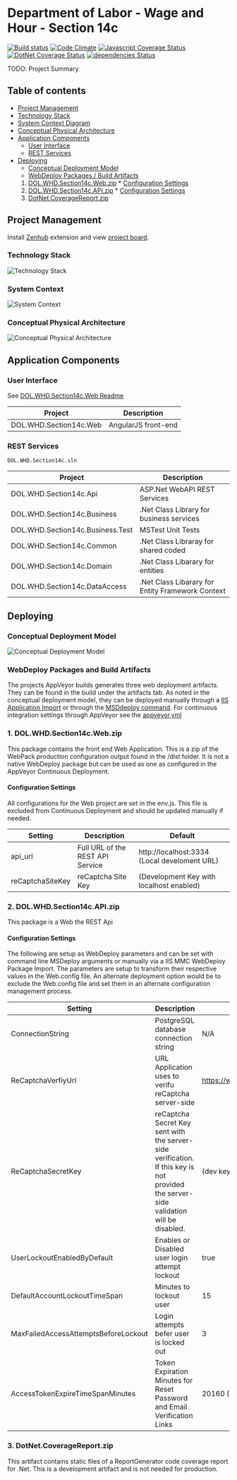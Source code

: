 # Department of Labor - Wage and Hour - Section 14c

[![Build status](https://ci.appveyor.com/api/projects/status/gmq5jhbib0ug3rat?svg=true)](https://ci.appveyor.com/project/DOL-WHD-Section14c/master) 
[![Code Climate](https://codeclimate.com/github/AppliedIS/dol-whd-14c/badges/gpa.svg)](https://codeclimate.com/github/AppliedIS/dol-whd-14c) 
[![Javascript Coverage Status](https://coveralls.io/repos/github/AppliedIS/dol-whd-14c/badge.svg?branch=master)](https://coveralls.io/github/AppliedIS/dol-whd-14c?branch=master)
[![DotNet Coverage Status](http://dol-whd-section14c-coverage-dev.azurewebsites.net/badge_combined.svg)](http://dol-whd-section14c-coverage-dev.azurewebsites.net/)
[![dependencies Status](https://david-dm.org/AppliedIS/dol-whd-14c/status.svg?path=DOL.WHD.Section14c.Web)](https://david-dm.org/AppliedIS/dol-whd-14c?path=DOL.WHD.Section14c.Web)

TODO: Project Summary 

## Table of contents

 - [Project Management](#project-management)
 - [Technology Stack](#technology-stack)
 - [System Context Diagram](#system-context)
 - [Conceptual Physical Architecture](#conceptual-physical-architecture)
 - [Application Components](#application-components)
    - [User Interface](#user-interface)
    - [REST Services](#rest-services)
 - [Deploying](#deploying)
    - [Conceptual Deployment Model](#conceptual-deployment-model)
    - [WebDeploy Packages / Build Artifacts](#webdeploy-packages-and-build-artifacts)
     1. [DOL.WHD.Section14c.Web.zip](#1-dolwhdsection14cwebzip)
       * [Configuration Settings](#configuration-settings)
     2. [DOL.WHD.Section14c.API.zip](#2-dolwhdsection14capizip)
       * [Configuration Settings](#configuration-settings-1)
     3. [DotNet.CoverageReport.zip](#3-dotnetcoveragereportzip)
        
## Project Management

Install [Zenhub](https://www.zenhub.com/) extension and view [project board](https://github.com/18F/dol-whd-14c#boards).

### Technology Stack

![Technology Stack](docs/TechStack.png?raw=true "Technology Stack")

### System Context

![System Context](docs/SystemContext.png?raw=true "System Context")

### Conceptual Physical Architecture

![Conceptual Physical Architecture](docs/ConceptualPhysicalArchitecture.png?raw=true "Conceptual Physical Architecture")

## Application Components

### User Interface

See [DOL.WHD.Section14c.Web Readme](DOL.WHD.Section14c.Web/Readme.md)

| Project | Description     
| --- | --- 
DOL.WHD.Section14c.Web | AngularJS front-end

### REST Services
```
DOL.WHD.Section14c.sln
```
| Project | Description     
| --- | --- 
DOL.WHD.Section14c.Api | ASP.Net WebAPI REST Services
DOL.WHD.Section14c.Business | .Net Class Library for business services
DOL.WHD.Section14c.Business.Test | MSTest Unit Tests
DOL.WHD.Section14c.Common | .Net Class Libraray for shared coded
DOL.WHD.Section14c.Domain | .Net Class Libarary for entities
DOL.WHD.Section14c.DataAccess | .Net Class Libarary for Entity Framework Context

## Deploying

### Conceptual Deployment Model

![Conceptual Deployment Model](docs/ConceptualDeploymentModel.png?raw=true "Conceptual Deployment Model")

### WebDeploy Packages and Build Artifacts

The projects AppVeyor builds generates three web deployment artifacts.  They can be found in the build under the artifacts tab.  As noted in the conceptual deployment model, they can be deployed manually through a [IIS Application Import](https://www.iis.net/learn/publish/using-web-deploy/import-a-package-through-iis-manager) or through the [MSDdeploy command](https://technet.microsoft.com/en-us/library/dd569106(v=ws.10).aspx).  For continuous integration settings through AppVeyor see the [appveyor.yml](appveyor.yml)

### 1. DOL.WHD.Section14c.Web.zip
This package contains the front end Web Application.  This is a zip of the WebPack production configuration output found in the /dist folder.  It is not a native WebDeploy package but can be used as one as configured in the AppVeyor Continuous Deployment.

#### Configuration Settings
All configurations for the Web project are set in the env.js. This file is excluded from Continuous Deployment and should be updated manually if needed.

| Setting | Description | Default   
| --- | --- | ---
api_url | Full URL of the REST API Service | http://localhost:3334 (Local develoment URL)
reCaptchaSiteKey | reCaptcha Site Key | (Development Key with localhost enabled)

### 2. DOL.WHD.Section14c.API.zip

This package is a Web the REST Api
#### Configuration Settings
The following are setup as WebDeploy parameters and can be set with command line MSDeploy arguments or manually via a IIS MMC WebDeploy Package Import.  The parameters are setup to transform their respective values in the Web.config file.  An alternate deployment option would be to exclude the Web.config file and set them in an alternate configuration management process.

| Setting | Description | Default   
| --- | --- | ---
ConnectionString | PostgreSQL database connection string | N/A
ReCaptchaVerfiyUrl | URL Application uses to verifu reCaptcha server-side | https://www.google.com/recaptcha/api/siteverify
ReCaptchaSecretKey | reCaptcha Secret Key sent with the server-side verification.  If this key is not provided the server-side validation will be disabled. | (dev key)
UserLockoutEnabledByDefault | Enables or Disabled user login attempt lockout | true
DefaultAccountLockoutTimeSpan | Minutes to lockout user | 15
MaxFailedAccessAttemptsBeforeLockout | Login attempts befer user is locked out | 3
AccessTokenExpireTimeSpanMinutes | Token Expiration Minutes for Reset Password and Email Verification Links | 20160 (14 days, ASP.net Default)

### 3. DotNet.CoverageReport.zip

This artifact contains static files of a ReportGenerator code coverage report for .Net.  This is a development artifact and is not needed for production.
